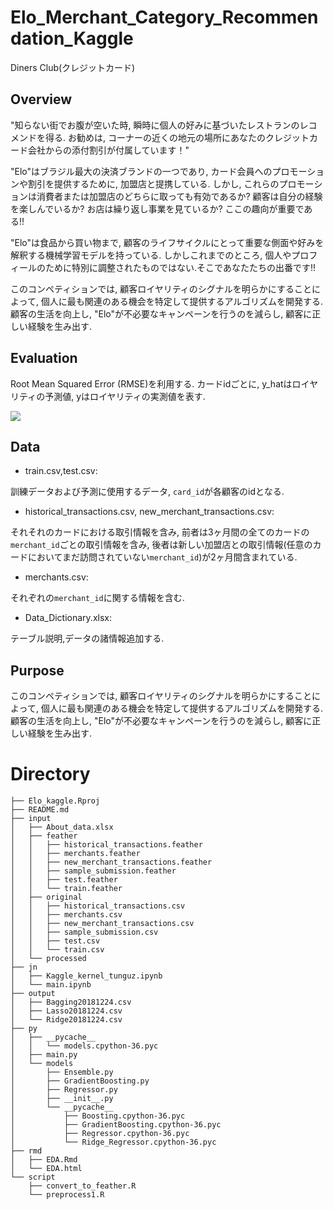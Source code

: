 # Elo_Merchant_Category_Recommendation_Kaggle

Diners Club(クレジットカード)

## Overview

"知らない街でお腹が空いた時, 瞬時に個人の好みに基づいたレストランのレコメンドを得る. お勧めは, コーナーの近くの地元の場所にあなたのクレジットカード会社からの添付割引が付属しています！"

"Elo"はブラジル最大の決済ブランドの一つであり, カード会員へのプロモーションや割引を提供するために, 加盟店と提携している. しかし, これらのプロモーションは消費者または加盟店のどちらに取っても有効であるか? 顧客は自分の経験を楽しんでいるか? お店は繰り返し事業を見ているか? ここの趣向が重要である!!

"Elo"は食品から買い物まで, 顧客のライフサイクルにとって重要な側面や好みを解釈する機械学習モデルを持っている. しかしこれまでのところ, 個人やプロフィールのために特別に調整されたものではない.そこであなたたちの出番です!!

このコンペティションでは, 顧客ロイヤリティのシグナルを明らかにすることによって, 個人に最も関連のある機会を特定して提供するアルゴリズムを開発する. 顧客の生活を向上し, "Elo"が不必要なキャンペーンを行うのを減らし, 顧客に正しい経験を生み出す.

## Evaluation

Root Mean Squared Error (RMSE)を利用する. カードidごとに, y_hatはロイヤリティの予測値, yはロイヤリティの実測値を表す.

<img src="https://latex.codecogs.com/gif.latex?\centering&space;\mbox{RMSE}&space;=&space;\sqrt{\frac{1}{n}\sum_{i=1}^n(y_i&space;-&space;\hat{y}_i)^2}"/>

## Data

- train.csv,test.csv:

訓練データおよび予測に使用するデータ, `card_id`が各顧客のidとなる.

- historical_transactions.csv, new_merchant_transactions.csv:

それそれのカードにおける取引情報を含み, 前者は3ヶ月間の全てのカードの`merchant_id`ごとの取引情報を含み, 後者は新しい加盟店との取引情報(任意のカードにおいてまだ訪問されていない`merchant_id`)が2ヶ月間含まれている.

- merchants.csv:

それぞれの`merchant_id`に関する情報を含む.

- Data_Dictionary.xlsx:

テーブル説明,データの諸情報追加する.

## Purpose

このコンペティションでは, 顧客ロイヤリティのシグナルを明らかにすることによって, 個人に最も関連のある機会を特定して提供するアルゴリズムを開発する. 顧客の生活を向上し, "Elo"が不必要なキャンペーンを行うのを減らし, 顧客に正しい経験を生み出す. 

# Directory

```
├── Elo_kaggle.Rproj
├── README.md
├── input
│   ├── About_data.xlsx
│   ├── feather
│   │   ├── historical_transactions.feather
│   │   ├── merchants.feather
│   │   ├── new_merchant_transactions.feather
│   │   ├── sample_submission.feather
│   │   ├── test.feather
│   │   └── train.feather
│   ├── original
│   │   ├── historical_transactions.csv
│   │   ├── merchants.csv
│   │   ├── new_merchant_transactions.csv
│   │   ├── sample_submission.csv
│   │   ├── test.csv
│   │   └── train.csv
│   └── processed
├── jn
│   ├── Kaggle_kernel_tunguz.ipynb
│   └── main.ipynb
├── output
│   ├── Bagging20181224.csv
│   ├── Lasso20181224.csv
│   └── Ridge20181224.csv
├── py
│   ├── __pycache__
│   │   └── models.cpython-36.pyc
│   ├── main.py
│   └── models
│       ├── Ensemble.py
│       ├── GradientBoosting.py
│       ├── Regressor.py
│       ├── __init__.py
│       └── __pycache__
│           ├── Boosting.cpython-36.pyc
│           ├── GradientBoosting.cpython-36.pyc
│           ├── Regressor.cpython-36.pyc
│           └── Ridge_Regressor.cpython-36.pyc
├── rmd
│   ├── EDA.Rmd
│   └── EDA.html
└── script
    ├── convert_to_feather.R
    └── preprocess1.R
```

